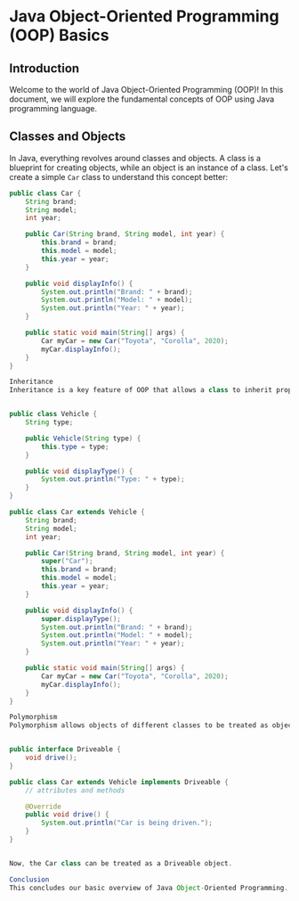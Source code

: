 # Java Object-Oriented Programming (OOP) Basics

## Introduction

Welcome to the world of Java Object-Oriented Programming (OOP)! In this document, we will explore the fundamental concepts of OOP using Java programming language.







## Classes and Objects

In Java, everything revolves around classes and objects. A class is a blueprint for creating objects, while an object is an instance of a class. Let's create a simple `Car` class to understand this concept better:

```java
public class Car {
    String brand;
    String model;
    int year;

    public Car(String brand, String model, int year) {
        this.brand = brand;
        this.model = model;
        this.year = year;
    }

    public void displayInfo() {
        System.out.println("Brand: " + brand);
        System.out.println("Model: " + model);
        System.out.println("Year: " + year);
    }

    public static void main(String[] args) {
        Car myCar = new Car("Toyota", "Corolla", 2020);
        myCar.displayInfo();
    }
}

Inheritance
Inheritance is a key feature of OOP that allows a class to inherit properties and behavior from another class. Let's create a Vehicle class and make Car inherit from it:


public class Vehicle {
    String type;

    public Vehicle(String type) {
        this.type = type;
    }

    public void displayType() {
        System.out.println("Type: " + type);
    }
}

public class Car extends Vehicle {
    String brand;
    String model;
    int year;

    public Car(String brand, String model, int year) {
        super("Car");
        this.brand = brand;
        this.model = model;
        this.year = year;
    }

    public void displayInfo() {
        super.displayType();
        System.out.println("Brand: " + brand);
        System.out.println("Model: " + model);
        System.out.println("Year: " + year);
    }

    public static void main(String[] args) {
        Car myCar = new Car("Toyota", "Corolla", 2020);
        myCar.displayInfo();
    }
}

Polymorphism
Polymorphism allows objects of different classes to be treated as objects of a common superclass. Let's create a Driveable interface and implement it in our Car class:


public interface Driveable {
    void drive();
}

public class Car extends Vehicle implements Driveable {
    // attributes and methods

    @Override
    public void drive() {
        System.out.println("Car is being driven.");
    }
}


Now, the Car class can be treated as a Driveable object.

Conclusion
This concludes our basic overview of Java Object-Oriented Programming. We covered classes, objects, inheritance, and polymorphism. These concepts form the foundation of Java programming and are essential for building robust and scalable applications.

